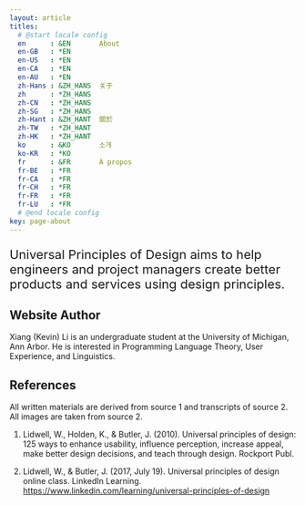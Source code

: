 ```yaml
---
layout: article
titles:
  # @start locale config
  en      : &EN       About
  en-GB   : *EN
  en-US   : *EN
  en-CA   : *EN
  en-AU   : *EN
  zh-Hans : &ZH_HANS  关于
  zh      : *ZH_HANS
  zh-CN   : *ZH_HANS
  zh-SG   : *ZH_HANS
  zh-Hant : &ZH_HANT  關於
  zh-TW   : *ZH_HANT
  zh-HK   : *ZH_HANT
  ko      : &KO       소개
  ko-KR   : *KO
  fr      : &FR       À propos
  fr-BE   : *FR
  fr-CA   : *FR
  fr-CH   : *FR
  fr-FR   : *FR
  fr-LU   : *FR
  # @end locale config
key: page-about
---
```


<p style="font-size: 22px">Universal Principles of Design aims to help engineers and project managers create better products and services using design principles.</p>

## Website Author

Xiang (Kevin) Li is an undergraduate student at the University of Michigan, Ann Arbor. He is interested in Programming Language Theory, User Experience, and Linguistics.

## References

All written materials are derived from source 1 and transcripts of source 2. All images are taken from source 2.

1. Lidwell, W., Holden, K., & Butler, J. (2010). Universal principles of design: 125 ways to enhance usability, influence perception, increase appeal, make better design decisions, and teach through design. Rockport Publ.

2. Lidwell, W., & Butler, J. (2017, July 19). Universal principles of design online class. LinkedIn Learning. https://www.linkedin.com/learning/universal-principles-of-design

